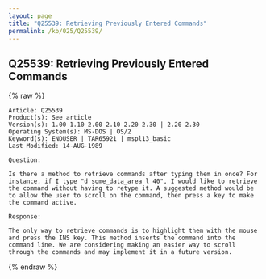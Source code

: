 ```yaml
---
layout: page
title: "Q25539: Retrieving Previously Entered Commands"
permalink: /kb/025/Q25539/
---
```


## Q25539: Retrieving Previously Entered Commands

{% raw %}

	Article: Q25539
	Product(s): See article
	Version(s): 1.00 1.10 2.00 2.10 2.20 2.30 | 2.20 2.30
	Operating System(s): MS-DOS | OS/2
	Keyword(s): ENDUSER | TAR65921 | mspl13_basic
	Last Modified: 14-AUG-1989
	
	Question:
	
	Is there a method to retrieve commands after typing them in once? For
	instance, if I type "d some_data_area l 40", I would like to retrieve
	the command without having to retype it. A suggested method would be
	to allow the user to scroll on the command, then press a key to make
	the command active.
	
	Response:
	
	The only way to retrieve commands is to highlight them with the mouse
	and press the INS key. This method inserts the command into the
	command line. We are considering making an easier way to scroll
	through the commands and may implement it in a future version.

{% endraw %}
